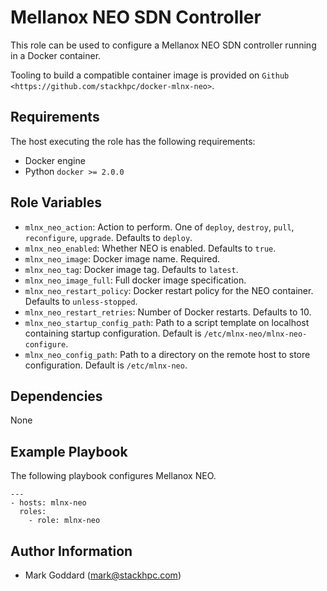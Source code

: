 Mellanox NEO SDN Controller
===========================

This role can be used to configure a Mellanox NEO SDN controller running in a
Docker container.

Tooling to build a compatible container image is provided on `Github
<https://github.com/stackhpc/docker-mlnx-neo>`.

Requirements
------------

The host executing the role has the following requirements:

* Docker engine
* Python ``docker >= 2.0.0``

Role Variables
--------------

* ``mlnx_neo_action``: Action to perform. One of ``deploy``, ``destroy``,
  ``pull``, ``reconfigure``, ``upgrade``. Defaults to ``deploy``.
* ``mlnx_neo_enabled``: Whether NEO is enabled. Defaults to ``true``.
* ``mlnx_neo_image``: Docker image name. Required.
* ``mlnx_neo_tag``: Docker image tag. Defaults to ``latest``.
* ``mlnx_neo_image_full``: Full docker image specification.
* ``mlnx_neo_restart_policy``: Docker restart policy for the NEO container.
  Defaults to ``unless-stopped``.
* ``mlnx_neo_restart_retries``: Number of Docker restarts. Defaults to 10.
* ``mlnx_neo_startup_config_path``: Path to a script template on localhost
  containing startup configuration. Default is
  ``/etc/mlnx-neo/mlnx-neo-configure``.
* ``mlnx_neo_config_path``: Path to a directory on the remote host to store
  configuration.  Default is ``/etc/mlnx-neo``.

Dependencies
------------

None

Example Playbook
----------------

The following playbook configures Mellanox NEO.

    ---
    - hosts: mlnx-neo
      roles:
        - role: mlnx-neo

Author Information
------------------

- Mark Goddard (<mark@stackhpc.com>)
